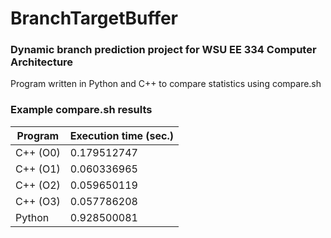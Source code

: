 # BranchTargetBuffer
### Dynamic branch prediction project for WSU EE 334 Computer Architecture

Program written in Python and C++ to compare statistics using compare.sh

### Example compare.sh results
| Program  | Execution time (sec.) |
|----------|-----------------------|
| C++ (O0) | 0.179512747           |
| C++ (O1) | 0.060336965           |
| C++ (O2) | 0.059650119           |
| C++ (O3) | 0.057786208           |
| Python   | 0.928500081           |
